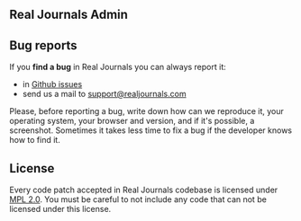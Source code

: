 ## Real Journals Admin

## Bug reports

If you **find a bug** in Real Journals you can always report it:

- in [Github issues](https://github.com/ebartile/realjournals-admin/issues)
- send us a mail to support@realjournals.com

Please, before reporting a bug, write down how can we reproduce it, your operating system, your browser and version, and if it's possible, a screenshot. Sometimes it takes less time to fix a bug if the developer knows how to find it.

## License

Every code patch accepted in Real Journals codebase is licensed under [MPL 2.0](LICENSE). You must be careful to not include any code that can not be licensed under this license.
